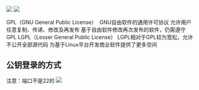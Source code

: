 
![](https://sxm-upload.oss-cn-beijing.aliyuncs.com/imgs/367bd0b0-e1a2-481d-b4f5-91c700e21356.png)
![](https://sxm-upload.oss-cn-beijing.aliyuncs.com/imgs/df734cbc-c9ad-43ea-aa75-f4502b14659d.png)

GPL（GNU General Public License） 
GNU自由软件的通用许可协议
允许用户任意复制、传递、修改及再发布
基于自由软件修改再次发布的软件，仍需遵守GPL
LGPL（Lesser General Public License）
LGPL相对于GPL较为宽松，允许不公开全部源代码
为基于Linux平台开发商业软件提供了更多空间





## 公钥登录的方式
注意：端口不是22的
![](https://sxm-upload.oss-cn-beijing.aliyuncs.com/imgs/f37dfbe8-7a86-4e9b-9669-b1a7d7072595.png)





